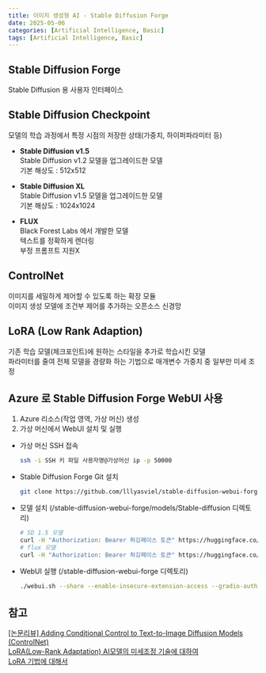 ```yaml
---
title: 이미지 생성형 AI - Stable Diffusion Forge
date: 2025-05-06
categories: [Artificial Intelligence, Basic]
tags: [Artificial Intelligence, Basic]
---
```


## Stable Diffusion Forge
Stable Diffusion 용 사용자 인터페이스

## Stable Diffusion Checkpoint
모델의 학습 과정에서 특정 시점의 저장한 상태(가중치, 하이퍼파라미터 등)

- __Stable Diffusion v1.5__  
Stable Diffusion v1.2 모델을 업그레이드한 모델  
기본 해상도 : 512x512  

- __Stable Diffusion XL__  
Stable Diffusion v1.5 모델을 업그레이드한 모델  
기본 해상도 : 1024x1024  

- __FLUX__  
Black Forest Labs 에서 개발한 모델  
텍스트를 정확하게 렌더링  
부정 프롬프트 지원X  


## ControlNet
이미지를 세밀하게 제어할 수 있도록 하는 확장 모듈  
이미지 생성 모델에 조건부 제어를 추가하는 오픈소스 신경망  


## LoRA (Low Rank Adaption)
기존 학습 모델(체크포인트)에 원하는 스타일을 추가로 학습시킨 모델  
파라미터를 줄여 전체 모델을 경량화 하는 기법으로 매개변수 가중치 중 일부만 미세 조정  


## Azure 로 Stable Diffusion Forge WebUI 사용
1. Azure 리소스(작업 영역, 가상 머신) 생성
2. 가상 머신에서 WebUI 설치 및 실행
- 가상 머신 SSH 접속
  ```bash
  ssh -i SSH 키 파일 사용자명@가상머신 ip -p 50000
  ```
- Stable Diffusion Forge Git 설치
  ```bash
  git clone https://github.com/lllyasviel/stable-diffusion-webui-forge.git
  ```  
- 모델 설치 (/stable-diffusion-webui-forge/models/Stable-diffusion 디렉토리)
  ```bash
  # SD 1.5 모델
  curl -H "Authorization: Bearer 허깅페이스 토큰" https://huggingface.co/runwayml/stable-diffusion-v1-5/resolve/main/v1-5-pruned-emaonly.ckpt --location --output v1-5-pruned-emaonly.ckpt
  # flux 모델
  curl -H "Authorization: Bearer 허깅페이스 토큰" https://huggingface.co/lllyasviel/flux1_dev/resolve/main/flux1-dev-fp8.safetensors --location --output flux1-dev-fp8.safetensors
  ```
- WebUI 실행 (/stable-diffusion-webui-forge 디렉토리)
  ```bash
  ./webui.sh --share --enable-insecure-extension-access --gradio-auth 사용자명:비밀번호
  ```  


##  참고
[[논문리뷰] Adding Conditional Control to Text-to-Image Diffusion Models (ControlNet)](https://kimjy99.github.io/%EB%85%BC%EB%AC%B8%EB%A6%AC%EB%B7%B0/controlnet/)  
[LoRA(Low-Rank Adaptation) AI모델의 미세조정 기술에 대하여](https://news.aikoreacommunity.com/lora-low-rank-adaptation-ai-model-fine-tuning/)  
[LoRA 기법에 대해서](https://ai0-0jiyun.tistory.com/6)  